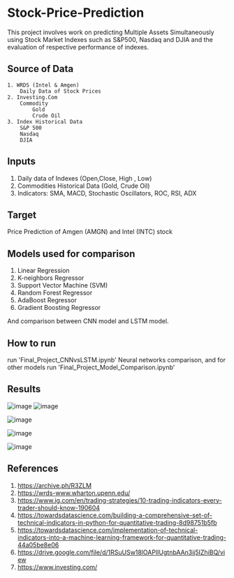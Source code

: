 # Stock-Price-Prediction
This project involves work on predicting Multiple Assets Simultaneously using Stock Market Indexes such as S&P500, Nasdaq and DJIA and the evaluation of respective performance of indexes.

## Source of Data
	1. WRDS (Intel & Amgen)
		Daily Data of Stock Prices
	2. Investing.Com
		Commodity
            Gold
            Crude Oil
	3. Index Historical Data
		S&P 500
		Nasdaq
		DJIA
    
## Inputs
  1. Daily data of Indexes (Open,Close, High , Low)
  2. Commodities Historical Data (Gold, Crude Oil)
  3. Indicators: SMA, MACD, Stochastic Oscillators, ROC, RSI, ADX

## Target
  Price Prediction of Amgen (AMGN) and Intel (INTC) stock

## Models used for comparison
  1. Linear Regression
  2. K-neighbors Regressor
  3. Support Vector Machine (SVM)
  4. Random Forest Regressor
  5. AdaBoost Regressor
  6. Gradient Boosting Regressor
  
  And comparison between CNN model and LSTM model.
  
## How to run
run 'Final_Project_CNNvsLSTM.ipynb' Neural networks comparison, and for other models run 'Final_Project_Model_Comparison.ipynb'

## Results

![image](https://github.com/ManthanKPatel/Stock-Price-Prediction/assets/90741568/2decbd55-497a-4fb8-a24e-a17261ebd4d4)
![image](https://github.com/ManthanKPatel/Stock-Price-Prediction/assets/90741568/27763b07-af90-471d-b635-dcb53153fd8e)

![image](https://github.com/ManthanKPatel/Stock-Price-Prediction/assets/90741568/3ac33cfb-437c-4bd4-9e4d-568ca803b668)

![image](https://github.com/ManthanKPatel/Stock-Price-Prediction/assets/90741568/196b234e-51e0-4296-9236-084f07aba8dd)

![image](https://github.com/ManthanKPatel/Stock-Price-Prediction/assets/90741568/9a2b6865-b0a7-4726-b968-b5d761342fc5)

## References
1. https://archive.ph/R3ZLM
2. https://wrds-www.wharton.upenn.edu/
3. https://www.ig.com/en/trading-strategies/10-trading-indicators-every-trader-should-know-190604
4. https://towardsdatascience.com/building-a-comprehensive-set-of-technical-indicators-in-python-for-quantitative-trading-8d98751b5fb
5. https://towardsdatascience.com/implementation-of-technical-indicators-into-a-machine-learning-framework-for-quantitative-trading-44a05be8e06
6. https://drive.google.com/file/d/1RSuUSw18lOAPlIUgtnbAAn3ij5IZhiBQ/view
7. https://www.investing.com/

